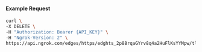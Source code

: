 <!-- Code generated for API Clients. DO NOT EDIT. -->

#### Example Request

```bash
curl \
-X DELETE \
-H "Authorization: Bearer {API_KEY}" \
-H "Ngrok-Version: 2" \
https://api.ngrok.com/edges/https/edghts_2p88rqaGYrv8q4a2HuFlKsYYMpw/tls_termination
```
